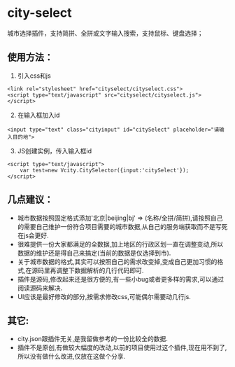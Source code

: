 # city-select
城市选择插件，支持简拼、全拼或文字输入搜索，支持鼠标、键盘选择；

## 使用方法：

1. 引入css和js
```
<link rel="stylesheet" href="cityselect/cityselect.css">
<script type="text/javascript" src="cityselect/cityselect.js"></script>
```
2. 在输入框加入id
```
<input type="text" class="cityinput" id="citySelect" placeholder="请输入目的地">
```
3. JS创建实例，传入输入框id
```
<script type="text/javascript">
    var test=new Vcity.CitySelector({input:'citySelect'});
</script>
```

## 几点建议：
- 城市数据按照固定格式添加'北京|beijing|bj' => (名称/全拼/简拼),请按照自己的需要自己维护一份符合项目需要的城市数据,从自己的服务端获取而不是写死在js会更好.
- 很难提供一份大家都满足的全数据,加上地区的行政区划一直在调整变动,所以数据的维护还是得自己来搞定(当前的数据是仅选择到市).
- 关于城市数据的格式,其实可以按照自己的需求改变掉,变成自己更加习惯的格式,在源码里再调整下数据解析的几行代码即可.
- 插件是源码,修改起来还是很方便的,有一些小bug或者更多样的需求,可以通过阅读源码来解决.
- UI应该是最好修改的部分,按需求修改css,可能偶尔需要动几行js.

## 其它:
- city.json跟插件无关,是我留做参考的一份比较全的数据.
- 插件不是原创,有做较大幅度的改动,以前的项目使用过这个插件,现在用不到了,所以没有做什么改进,仅放在这做个分享.
